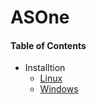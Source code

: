 # ASOne

#### Table of Contents
- Installtion
    - [Linux](Linux%20Installtion%20Instructions/README.md)
    - [Windows](Windows%20Installtion%20Instructions/README.md)